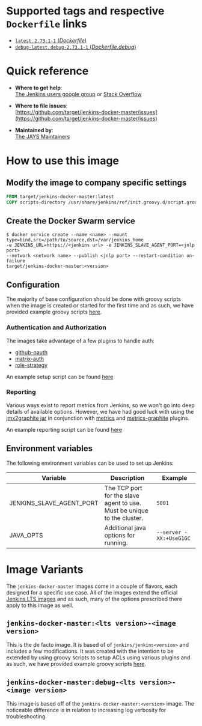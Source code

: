 # Supported tags and respective `Dockerfile` links

-	[`latest`, `2.73.1-1` (*Dockerfile*)](https://github.com/target/jenkins-docker-master/blob/master/Dockerfile)
-	[`debug-latest`, `debug-2.73.1-1` (*Dockerfile.debug*)](https://github.com/target/jenkins-docker-master/blob/master/Dockerfile.debug)

# Quick reference

-	**Where to get help**:  
  [The Jenkins users google group](https://groups.google.com/forum/?nomobile=true#!forum/jenkinsci-users) or [Stack Overflow](https://stackoverflow.com/search?tab=newest&q=jenkins)

-	**Where to file issues**:  
  [https://github.com/target/jenkins-docker-master/issues](https://github.com/target/jenkins-docker-master/issues)

-	**Maintained by**:  
  [The JAYS Maintainers](https://github.com/target/jenkins-docker-master/blob/master/MAINTAINERS)

# How to use this image

## Modify the image to company specific settings

```dockerfile
FROM target/jenkins-docker-master:latest
COPY scripts-directory /usr/share/jenkins/ref/init.groovy.d/script.groovy
```

## Create the Docker Swarm service

```console
$ docker service create --name <name> --mount type=bind,src=/path/to/source,dst=/var/jenkins_home
-e JENKINS_URL=https://<jenkins url> -e JENKINS_SLAVE_AGENT_PORT=<jnlp port>
--network <network name> --publish <jnlp port> --restart-condition on-failure
target/jenkins-docker-master:<version>
```

## Configuration

The majority of base configuration should be done with groovy scripts when the image is created or started for the first time and as such, we have provided example groovy scripts [here](https://github.com/target/jenkins-docker-master/blob/master/examples).

### Authentication and Authorization

The images take advantage of a few plugins to handle auth:
- [github-oauth](https://plugins.jenkins.io/github-oauth)
- [matrix-auth](https://plugins.jenkins.io/matrix-auth)
- [role-strategy](https://plugins.jenkins.io/role-strategy)

An example setup script can be found [here](https://github.com/target/jenkins-docker-master/blob/master/examples/setup_security.groovy)

### Reporting
Various ways exist to report metrics from Jenkins, so we won't go into deep details of available options. However, we have had good luck with using the [jmx2graphite jar](https://github.com/logzio/jmx2graphite) in conjunction with [metrics](https://plugins.jenkins.io/metrics) and [metrics-graphite](https://plugins.jenkins.io/metrics-graphite) plugins.

An example reporting script can be found [here](https://github.com/target/jenkins-docker-master/blob/master/examples/setup_reporting.groovy)

## Environment variables

The following environment variables can be used to set up Jenkins:

| Variable                 | Description | Example |
| ------------------------ | ----------- | ------- |
| JENKINS_SLAVE_AGENT_PORT | The TCP port for the slave agent to use. Must be unique to the cluster. | `5001` |
| JAVA_OPTS | Additional java options for running. | `--server -XX:+UseG1GC` |

# Image Variants

The `jenkins-docker-master` images come in a couple of flavors, each designed for a specific use case. All of the images extend the official [Jenkins LTS images](https://hub.docker.com/r/jenkins/jenkins)
and as such, many of the options prescribed there apply to this image as well.

## `jenkins-docker-master:<lts version>-<image version>`
This is the de facto image. It is based of of `jenkins/jenkins<version>` and includes a few modifications. It was created with the intention to be extended by using groovy scripts to setup ACLs using various plugins and as such, we have provided example groovy scripts [here](https://github.com/target/jenkins-docker-master/blob/master/examples).

## `jenkins-docker-master:debug-<lts version>-<image version>`
This image is based off of the `jenkins-docker-master:<version>` image. The noticeable difference is in relation to increasing log verbosity for troubleshooting.
